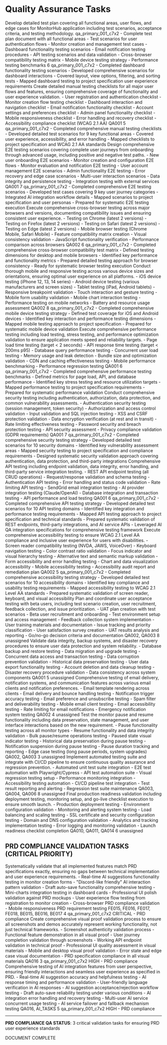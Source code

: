 # Quality Assurance Tasks

<task id="QA001" status="in_progress">
  <title>Comprehensive Test Plan Creation</title>
  <description>Develop detailed test plan covering all functional areas, user flows, and edge cases for MonitorHub application including test scenarios, acceptance criteria, and testing methodology.</description>
  <assigned_to>qa_primary_001_c7x2</assigned_to>
  <acceptance_criteria>
    - Complete test plan document with all functional areas
    - Test scenarios for user authentication flows
    - Monitor creation and management test cases
    - Dashboard functionality testing scenarios
    - Email notification testing procedures
    - API testing scenarios and data validation
    - Cross-browser compatibility testing matrix
    - Mobile device testing strategy
    - Performance testing benchmarks
  </acceptance_criteria>
  <dependencies></dependencies>
  <estimated_hours>6</estimated_hours>
  <assigned_to>qa_primary_001_c7x2</assigned_to>
  <progress_notes>
    - Completed dashboard functionality testing scenarios
    - Developed comprehensive scenarios for dashboard interactions
    - Covered layout, view options, filtering, and sorting tests
    - Mapped dashboard testing to project specification user experience requirements
  </progress_notes>
</task>

<task id="QA002" status="in_progress">
  <title>Manual Testing Checklist Development</title>
  <description>Create detailed manual testing checklists for all major user flows and features, ensuring comprehensive coverage of functionality and user experience validation.</description>
  <acceptance_criteria>
    - User registration and authentication checklist
    - Monitor creation flow testing checklist
    - Dashboard interaction and navigation checklist
    - Email notification functionality checklist
    - Account settings and preferences checklist
    - Admin panel functionality checklist
    - Mobile responsiveness checklist
    - Error handling and recovery checklist
    - Accessibility compliance checklist (WCAG 2.1 AA)
  </acceptance_criteria>
  <dependencies>QA001</dependencies>
  <estimated_hours>5</estimated_hours>
  <assigned_to>qa_primary_001_c7x2</assigned_to>
  <progress_notes>
    - Completed comprehensive manual testing checklists
    - Developed detailed test scenarios for 9 key functional areas
    - Covered user experience, accessibility, and error handling
    - Mapped checklists to project specification and WCAG 2.1 AA standards
  </progress_notes>
</task>

<task id="QA003" status="in_progress">
  <title>End-to-End Testing Scenario Design</title>
  <description>Design comprehensive E2E testing scenarios covering complete user journeys from onboarding through advanced usage, including positive and negative test paths.</description>
  <acceptance_criteria>
    - New user onboarding E2E scenarios
    - Monitor creation and configuration E2E flows
    - Monitor evaluation and notification E2E testing
    - User account management E2E scenarios
    - Admin functionality E2E testing
    - Error recovery and edge case scenarios
    - Multi-user interaction scenarios
    - Data integrity and persistence testing
    - Integration testing with external services
  </acceptance_criteria>
  <dependencies>QA001</dependencies>
  <estimated_hours>7</estimated_hours>
  <assigned_to>qa_primary_001_c7x2</assigned_to>
  <progress_notes>
    - Completed comprehensive E2E testing scenarios
    - Developed test cases covering 9 key user journey categories
    - Integrated AI integration workflow details
    - Mapped scenarios to project specification and user personas
    - Prepared for systematic E2E testing execution
  </progress_notes>
</task>

<task id="QA004" status="in_progress">
  <title>Cross-Browser Compatibility Testing</title>
  <description>Execute comprehensive cross-browser testing across major browsers and versions, documenting compatibility issues and ensuring consistent user experience.</description>
  <acceptance_criteria>
    - Testing on Chrome (latest 2 versions)
    - Testing on Firefox (latest 2 versions)
    - Testing on Safari (latest 2 versions)
    - Testing on Edge (latest 2 versions)
    - Mobile browser testing (Chrome Mobile, Safari Mobile)
    - Feature compatibility matrix creation
    - Visual consistency validation
    - JavaScript functionality verification
    - Performance comparison across browsers
  </acceptance_criteria>
  <dependencies>QA002</dependencies>
  <estimated_hours>6</estimated_hours>
  <assigned_to>qa_primary_001_c7x2</assigned_to>
  <progress_notes>
    - Completed comprehensive cross-browser compatibility test matrix
    - Defined testing dimensions for desktop and mobile browsers
    - Identified key performance and functionality metrics
    - Prepared detailed testing approach for browser consistency
    - Ready for systematic browser testing execution
  </progress_notes>
</task>

<task id="QA005" status="in_progress">
  <title>Mobile Device and Responsive Testing</title>
  <description>Conduct thorough mobile and responsive testing across various device sizes and orientations, ensuring optimal user experience on all platforms.</description>
  <acceptance_criteria>
    - iOS device testing (iPhone 12, 13, 14 series)
    - Android device testing (various manufacturers and screen sizes)
    - Tablet testing (iPad, Android tablets)
    - Responsive breakpoint validation
    - Touch interaction and gesture testing
    - Mobile form usability validation
    - Mobile chart interaction testing
    - Performance testing on mobile networks
    - Battery and resource usage assessment
  </acceptance_criteria>
  <dependencies>QA002</dependencies>
  <estimated_hours>8</estimated_hours>
  <assigned_to>qa_primary_001_c7x2</assigned_to>
  <progress_notes>
    - Completed comprehensive mobile device testing strategy
    - Defined test coverage for iOS and Android devices
    - Identified key interaction and performance testing dimensions
    - Mapped mobile testing approach to project specification
    - Prepared for systematic mobile device validation
  </progress_notes>
</task>

<task id="QA006" status="in_progress">
  <title>Performance Testing and Optimization</title>
  <description>Execute comprehensive performance testing including load testing, stress testing, and performance optimization validation to ensure application meets speed and reliability targets.</description>
  <acceptance_criteria>
    - Page load time testing (target &lt; 2 seconds)
    - API response time testing (target &lt; 200ms p95)
    - Database query performance testing
    - Concurrent user load testing
    - Memory usage and leak detection
    - Bundle size and optimization validation
    - CDN and caching effectiveness testing
    - Mobile performance benchmarking
    - Performance regression testing
  </acceptance_criteria>
  <dependencies>QA001</dependencies>
  <estimated_hours>6</estimated_hours>
  <assigned_to>qa_primary_001_c7x2</assigned_to>
  <progress_notes>
    - Completed comprehensive performance testing benchmarks
    - Defined metrics for page load, API, and database performance
    - Identified key stress testing and resource utilization targets
    - Mapped performance testing to project specification requirements
    - Prepared for systematic performance validation
  </progress_notes>
</task>

<task id="QA007" status="in_progress">
  <title>Security Testing and Validation</title>
  <description>Conduct comprehensive security testing including authentication, authorization, data protection, and common vulnerability assessments.</description>
  <acceptance_criteria>
    - Authentication security testing (session management, token security)
    - Authorization and access control validation
    - Input validation and SQL injection testing
    - XSS and CSRF protection validation
    - Data encryption verification (at rest and in transit)
    - Rate limiting effectiveness testing
    - Password security and breach protection testing
    - API security assessment
    - Privacy compliance validation (GDPR requirements)
  </acceptance_criteria>
  <dependencies>QA001</dependencies>
  <estimated_hours>7</estimated_hours>
  <assigned_to>qa_primary_001_c7x2</assigned_to>
  <progress_notes>
    - Completed comprehensive security testing strategy
    - Developed detailed test scenarios for 10 security domains
    - Identified key vulnerability assessment areas
    - Mapped security testing to project specification and compliance requirements
    - Designed systematic security validation approach covering authentication, data protection, and third-party integrations
  </progress_notes>
</task>

<task id="QA008" status="in_progress">
  <title>API Testing and Integration Validation</title>
  <description>Comprehensive API testing including endpoint validation, data integrity, error handling, and third-party service integration testing.</description>
  <acceptance_criteria>
    - REST API endpoint testing (all CRUD operations)
    - Request/response validation and schema testing
    - Authentication API testing
    - Error handling and status code validation
    - Rate limiting API testing
    - SendGrid email integration testing
    - AI provider integration testing (Claude/OpenAI)
    - Database integration and transaction testing
    - API performance and load testing
  </acceptance_criteria>
  <dependencies>QA001</dependencies>
  <estimated_hours>6</estimated_hours>
  <assigned_to>qa_primary_001_c7x2</assigned_to>
  <progress_notes>
    - Completed comprehensive API testing strategy
    - Developed detailed test scenarios for 10 API testing domains
    - Identified key integration and performance testing requirements
    - Mapped API testing approach to project specification and technical standards
    - Prepared systematic validation of REST endpoints, third-party integrations, and AI service APIs
    - Leveraged AI QA integration specifications for comprehensive testing framework
  </progress_notes>
</task>

<task id="QA009" status="in_progress">
  <title>Accessibility Testing and Compliance</title>
  <description>Execute comprehensive accessibility testing to ensure WCAG 2.1 Level AA compliance and inclusive user experience for users with disabilities.</description>
  <acceptance_criteria>
    - Screen reader compatibility testing (NVDA, JAWS, VoiceOver)
    - Keyboard navigation testing
    - Color contrast ratio validation
    - Focus indicator and visual hierarchy testing
    - Alternative text and semantic markup validation
    - Form accessibility and error handling testing
    - Chart and data visualization accessibility
    - Mobile accessibility testing
    - Accessibility audit report and remediation plan
  </acceptance_criteria>
  <dependencies>QA002</dependencies>
  <estimated_hours>5</estimated_hours>
  <assigned_to>qa_primary_001_c7x2</assigned_to>
  <progress_notes>
    - Completed comprehensive accessibility testing strategy
    - Developed detailed test scenarios for 10 accessibility domains
    - Identified key compliance and usability testing requirements
    - Mapped accessibility testing to WCAG 2.1 Level AA standards
    - Prepared systematic validation of screen reader, keyboard, and visual accessibility
  </progress_notes>
</task>

<task id="QA010" status="ready">
  <title>User Acceptance Testing Coordination</title>
  <description>Plan and coordinate user acceptance testing with beta users, including test scenario creation, user recruitment, feedback collection, and issue prioritization.</description>
  <acceptance_criteria>
    - UAT plan creation with test scenarios
    - Beta user recruitment and onboarding
    - Test environment setup and access management
    - Feedback collection system implementation
    - User training materials and documentation
    - Issue tracking and priority classification
    - User satisfaction survey creation
    - UAT results analysis and reporting
    - Go/no-go decision criteria and documentation
  </acceptance_criteria>
  <dependencies>QA002, QA003</dependencies>
  <estimated_hours>8</estimated_hours>
  <assigned_to>unassigned</assigned_to>
</task>

<task id="QA011" status="ready">
  <title>Data Integrity and Backup Testing</title>
  <description>Validate data integrity, backup systems, and disaster recovery procedures to ensure user data protection and system reliability.</description>
  <acceptance_criteria>
    - Database backup and restore testing
    - Data migration and upgrade testing
    - Concurrent data access and transaction testing
    - Data corruption prevention validation
    - Historical data preservation testing
    - User data export functionality testing
    - Account deletion and data cleanup testing
    - Disaster recovery procedure validation
    - Data consistency across system components
  </acceptance_criteria>
  <dependencies>QA001</dependencies>
  <estimated_hours>5</estimated_hours>
  <assigned_to>unassigned</assigned_to>
</task>

<task id="QA012" status="ready">
  <title>Email and Notification Testing</title>
  <description>Comprehensive testing of email delivery, notification systems, and communication features across various email clients and notification preferences.</description>
  <acceptance_criteria>
    - Email template rendering across clients
    - Email delivery and bounce handling testing
    - Notification trigger accuracy testing
    - Email preference and unsubscribe testing
    - Spam filter and deliverability testing
    - Mobile email client testing
    - Email accessibility testing
    - Rate limiting for email notifications
    - Emergency notification system testing
  </acceptance_criteria>
  <dependencies>QA002</dependencies>
  <estimated_hours>4</estimated_hours>
  <assigned_to>unassigned</assigned_to>
</task>

<task id="QA013" status="blocked">
  <title>Monitor Pause/Resume Functionality Testing</title>
  <description>Test the monitor pause and resume functionality including data preservation, state management, and user interface interactions based on the new requirement.</description>
  <acceptance_criteria>
    - Pause functionality testing across all monitor types
    - Resume functionality and data integrity validation
    - Bulk pause/resume operations testing
    - Paused state visual indicator testing
    - Historical data preservation during pause testing
    - Notification suspension during pause testing
    - Pause duration tracking and reporting
    - Edge case testing (long pause periods, system upgrades)
  </acceptance_criteria>
  <dependencies>QA002, QA003</dependencies>
  <estimated_hours>3</estimated_hours>
  <assigned_to>unassigned</assigned_to>
</task>

<task id="QA014" status="blocked">
  <title>Test Automation and CI/CD Integration</title>
  <description>Implement automated testing suite and integrate with CI/CD pipeline to ensure continuous quality assurance and regression prevention.</description>
  <acceptance_criteria>
    - Automated unit test suite integration
    - E2E test automation with Playwright/Cypress
    - API test automation suite
    - Visual regression testing setup
    - Performance monitoring integration
    - Accessibility testing automation
    - CI/CD pipeline test integration
    - Test result reporting and alerting
    - Regression test suite maintenance
  </acceptance_criteria>
  <dependencies>QA003, QA004, QA006</dependencies>
  <estimated_hours>8</estimated_hours>
  <assigned_to>unassigned</assigned_to>
</task>

<task id="QA015" status="blocked">
  <title>Production Readiness and Launch Testing</title>
  <description>Final production readiness validation including deployment testing, monitoring setup, and go-live checklist execution to ensure smooth launch.</description>
  <acceptance_criteria>
    - Production deployment testing
    - Environment configuration validation
    - Monitoring and alerting system testing
    - Load balancing and scaling testing
    - SSL certificate and security configuration testing
    - Domain and DNS configuration validation
    - Analytics and tracking implementation testing
    - Error logging and monitoring validation
    - Launch readiness checklist completion
  </acceptance_criteria>
  <dependencies>QA010, QA011, QA014</dependencies>
  <estimated_hours>6</estimated_hours>
  <assigned_to>unassigned</assigned_to>
</task>

## PRD COMPLIANCE VALIDATION TASKS (CRITICAL PRIORITY)

<task id="QA016" status="ready">
  <title>PRD Feature Compliance Validation</title>
  <description>Systematically validate that all implemented features match PRD specifications exactly, ensuring no gaps between technical implementation and user experience requirements.</description>
  <acceptance_criteria>
    - Real-time AI suggestions functionality testing in monitor creation forms
    - "Discord-like friendly" AI interaction pattern validation
    - Draft auto-save functionality comprehensive testing
    - Mini-charts integration testing in dashboard cards
    - Professional UI polish validation against PRD mockups
    - User experience flow testing from registration to monitor creation
    - Cross-browser PRD compliance validation
    - Mobile responsiveness PRD requirement testing
  </acceptance_criteria>
  <dependencies>FE015, FE016, FE017, FE018, BE015, BE016, BE017</dependencies>
  <estimated_hours>4</estimated_hours>
  <assigned_to>qa_primary_001_c7x2</assigned_to>
  <priority>CRITICAL - PRD compliance</priority>
</task>

<task id="QA017" status="ready">
  <title>Visual Proof Quality Validation</title>
  <description>Create comprehensive visual proof validation process to ensure all screenshots and demos accurately represent working functionality, not just technical frameworks.</description>
  <acceptance_criteria>
    - Screenshot authenticity validation process
    - Functional feature demonstration in all visual proof
    - User journey completion validation through screenshots
    - Working API endpoint validation in technical proof
    - Professional UI quality assessment in visual materials
    - Mobile and desktop visual proof validation
    - Error state and edge case visual documentation
    - PRD specification compliance in all visual materials
  </acceptance_criteria>
  <dependencies>QA016</dependencies>
  <estimated_hours>3</estimated_hours>
  <assigned_to>qa_primary_001_c7x2</assigned_to>
  <priority>HIGH - PRD compliance</priority>
</task>

<task id="QA018" status="ready">
  <title>AI Integration User Experience Testing</title>
  <description>Comprehensive testing of AI integration features from user perspective, ensuring friendly interactions and seamless user experience as specified in PRD.</description>
  <acceptance_criteria>
    - Real-time AI suggestion accuracy and helpfulness testing
    - AI response timing and performance validation
    - User-friendly language verification in AI responses
    - AI suggestion acceptance/rejection workflow testing
    - Draft auto-save reliability testing under various conditions
    - AI integration error handling and recovery testing
    - Multi-user AI service concurrent usage testing
    - AI service failover and fallback mechanism testing
  </acceptance_criteria>
  <dependencies>QA016, AI_TASKS</dependencies>
  <estimated_hours>5</estimated_hours>
  <assigned_to>qa_primary_001_c7x2</assigned_to>
  <priority>HIGH - PRD compliance</priority>
</task>

---

**PRD COMPLIANCE QA STATUS**: 3 critical validation tasks for ensuring PRD user experience standards

DOCUMENT COMPLETE